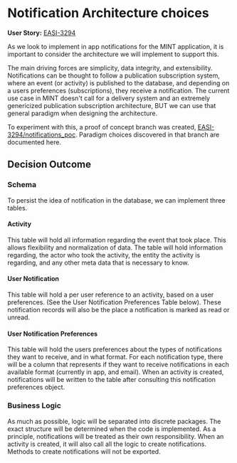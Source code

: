 # Notification Architecture choices

**User Story:** [EASI-3294](https://jiraent.cms.gov/browse/EASI-3294)

As we look to implement in app notifications for the MINT application, it is important to consider the architecture we will implement to support this.

The main driving forces are simplicity, data integrity, and extensibility. Notifications can be thought to follow a publication subscription system, where an event (or activity) is published to the database, and depending on a users preferences (subscriptions), they receive a notification. The current use case in MINT doesn't call for a delivery system and an extremely genericized publication subscription architecture, BUT we can use that general paradigm when designing the architecture. 


To experiment with this, a proof of concept branch was created, [EASI-3294/notifications_poc](https://github.com/CMSgov/mint-app/tree/EASI-3294/notifications_poc). Paradigm choices discovered in that branch are documented here.


## Decision Outcome

### Schema
To persist the idea of notification in the database, we can implement three tables. 

#### Activity
  This table will hold all information regarding the event that took place. This allows flexibility and normalization of data. The table will hold information regarding, the actor who took the activity, the entity the activity is regarding, and any other meta data that is necessary to know.

#### User Notification
  This table will hold a per user reference to an activity, based on a user preferences. (See the User Notification Preferences Table below). These notification records will also be the place a notification is marked as read or unread.


#### User Notification Preferences
  This table will hold the users preferences about the types of notifications they want to receive, and in what format. For each notification type, there will be a column that represents if they want to receive notifications in each available format (currently in app, and email). When an activity is created, notifications will be written to the table after consulting this notification preferences object.


### Business Logic
  As much as possible, logic will be separated into discrete packages. The exact structure will be determined when the code is implemented. As a principle, notifications will be treated as their own responsibility. When an activity is created, it will also call all the logic to create notifications. Methods to create notifications will not be exported.
